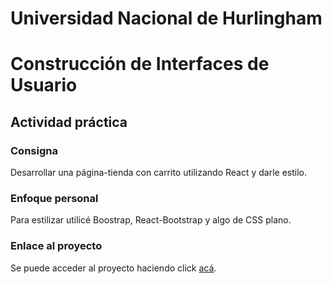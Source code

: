 # Universidad Nacional de Hurlingham 
# Construcción de Interfaces de Usuario

## Actividad práctica

### Consigna

Desarrollar una página-tienda con carrito utilizando React y darle estilo.

### Enfoque personal

Para estilizar utilicé Boostrap, React-Bootstrap y algo de CSS plano.

### Enlace al proyecto

Se puede acceder al proyecto haciendo click [acá](https://matiashmuller.github.io/hardware-store/).

